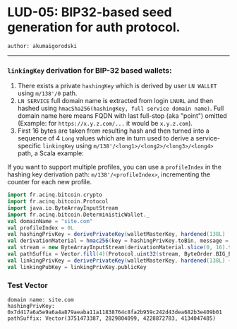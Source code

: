 LUD-05: BIP32-based seed generation for auth protocol.
======================================================

`author: akumaigorodski`

---

### `linkingKey` derivation for BIP-32 based wallets:

1. There exists a private `hashingKey` which is derived by user `LN WALLET` using `m/138'/0` path.
2. `LN SERVICE` full domain name is extracted from login `LNURL` and then hashed using `hmacSha256(hashingKey, full service domain name)`. Full domain name here means FQDN with last full-stop (aka "point") omitted (Example: for `https://x.y.z.com/...` it would be `x.y.z.com`).
3. First 16 bytes are taken from resulting hash and then turned into a sequence of 4 `Long` values which are in turn used to derive a service-specific `linkingKey` using `m/138'/<long1>/<long2>/<long3>/<long4>` path, a Scala example:

If you want to support multiple profiles, you can use a `profileIndex` in the hashing key derivation path: `m/138'/<profileIndex>`, incrementing the counter for each new profile.

```Scala
import fr.acinq.bitcoin.crypto
import fr.acinq.bitcoin.Protocol
import java.io.ByteArrayInputStream
import fr.acinq.bitcoin.DeterministicWallet._
val domainName = "site.com"
val profileIndex = 0L
val hashingPrivKey = derivePrivateKey(walletMasterKey, hardened(138L) :: profileIndex :: Nil)
val derivationMaterial = hmac256(key = hashingPrivKey.toBin, message = domainName)
val stream = new ByteArrayInputStream(derivationMaterial.slice(0, 16).toArray)
val pathSuffix = Vector.fill(4)(Protocol.uint32(stream, ByteOrder.BIG_ENDIAN)) // each uint32 call consumes next 4 bytes
val linkingPrivKey = derivePrivateKey(walletMasterKey, hardened(138L) +: pathSuffix)
val linkingPubKey = linkingPrivKey.publicKey
```

### Test Vector

```
domain name: site.com
hashingPrivKey: 0x7d417a6a5e9a6a4a879aeaba11a11838764c8fa2b959c242d43dea682b3e409b01
pathSuffix: Vector(3751473387, 2829804099, 4228872783, 4134047485)
```
